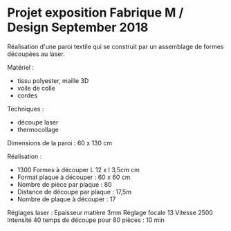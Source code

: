 # Projet exposition Fabrique M / Design September 2018

Réalisation d'une paroi textile qui se construit par un assemblage de formes découpées au laser.

Matériel :

- tissu polyester, maille 3D
- voile de colle
- cordes

Techniques :

- découpe laser
- thermocollage

Dimensions de la paroi : 60 x 130 cm

Réalisation :

- 1300 Formes à découper  L 12 x l 3,5cm cm
- Format plaque à découper : 60 x 60 cm
- Nombre de pièce par plaque : 80 
- Distance de découpe par plaque : 17,5m
- Nombre de plaque à découper : 17

Réglages laser :
Epaisseur matière 3mm
Réglage focale 13
Vitesse 2500
Intensité 40
temps de découpe pour 80 pièces : 10 min




